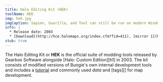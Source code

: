 ```yaml
---
title: Halo Editing Kit (HEK)
toolName: HEK
img: hek.jpg
imgCaption: Sapien, Guerilla, and Tool can still be run on modern Windows systems and even on Linux with Wine
info: |
  * Release date: 2003
  * [Download](http://hce.halomaps.org/index.cfm?fid=411), [mirror 1](https://opencarnage.net/misc/HEK%20Setup.zip), [mirror 2](http://vaporeon.io/hosted/halo/original_files/HEKSetup_1.00.exe)
stub: true
---
```


The Halo Editing Kit or **HEK** is the official suite of modding tools released by Gearbox Software alongside [Halo: Custom Edition][h1] in 2003. The kit consists of modified versions of Bungie's own internal development tools and includes a [tutorial][hek-tut] and commonly used _data_ and [tags][] for map development.

[hek-tut]: http://nikon.bungie.org/misc/hek_tutorial/
